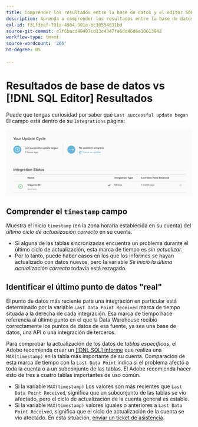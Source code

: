 ```yaml
---
title: Comprender los resultados entre la base de datos y el editor SQL
description: Aprenda a comprender los resultados entre la base de datos y el editor SQL.
exl-id: f31f3eef-791a-4984-901e-bc10554031bd
source-git-commit: c7f6bacd49487cd13c4347fe6dd46d6a10613942
workflow-type: tm+mt
source-wordcount: '266'
ht-degree: 0%

---
```


# Resultados de base de datos vs [!DNL SQL Editor] Resultados

Puede que tengas curiosidad por saber qué `Last successful update began` El campo está dentro de su `Integrations` página:

![Last_successful_update.png](../../../assets/Last_successful_update.png)

## Comprender el `timestamp` campo

Muestra el inicio `timestamp` (en la zona horaria establecida en su cuenta) del _último ciclo de actualización correcto_ en su cuenta.

- Si alguna de las tablas sincronizadas encuentra un problema durante el último ciclo de actualización, esta marca de tiempo es *sin actualizar*.
- Por lo tanto, puede haber casos en los que los informes se hayan actualizado con datos nuevos, pero la variable *Se inició la última actualización correcta* todavía está rezagado.

## Identificar el último punto de datos &quot;real&quot;

El punto de datos más reciente para una integración en particular está determinado por la variable `Last Data Point Received` marca de tiempo situada a la derecha de cada integración. Esa marca de tiempo hace referencia al último punto en el que la Data Warehouse recibió correctamente los puntos de datos de esa fuente, ya sea una base de datos, una API o una integración de terceros.

Para comprobar la actualización de los datos de *tablas específicas*, el Adobe recomienda crear un [[!DNL SQL] informe](../../dev-reports/sql-rpt-bldr.md) que realiza una `MAX(timestamp)` en la tabla más importante de su cuenta. Comparación de esta marca de tiempo con la `Last Data Point` indica si el problema afectó a toda la cuenta o a un subconjunto de las tablas. El Adobe recomienda hacer esto de tres a cuatro tablas importantes de uso común.

- Si la variable `MAX(timestamp)` Los valores son más recientes que `Last Data Point Received`, significa que un subconjunto de las tablas se vio afectado, pero el ciclo de actualización de la cuenta general es estable.
- Si la variable `MAX(timestamp)` valores iguales o anteriores a `Last Data Point Received`, significa que el ciclo de actualización de la cuenta se vio afectado. En esta situación, [enviar un ticket de asistencia](https://experienceleague.adobe.com/docs/commerce-knowledge-base/kb/troubleshooting/miscellaneous/mbi-service-policies.html).
